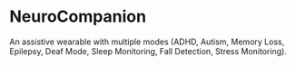 # NeuroCompanion
An assistive wearable with multiple modes (ADHD, Autism, Memory Loss, Epilepsy, Deaf Mode, Sleep Monitoring, Fall Detection, Stress Monitoring).
